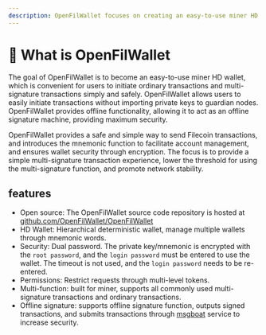 ```yaml
---
description: OpenFilWallet focuses on creating an easy-to-use miner HD wallet
---
```


# 🌈 What is OpenFilWallet

The goal of OpenFilWallet is to become an easy-to-use miner HD wallet, which is convenient for users to initiate ordinary transactions and multi-signature transactions simply and safely. OpenFilWallet allows users to easily initiate transactions without importing private keys to guardian nodes. OpenFilWallet provides offline functionality, allowing it to act as an offline signature machine, providing maximum security.

OpenFilWallet provides a safe and simple way to send Filecoin transactions, and introduces the mnemonic function to facilitate account management, and ensures wallet security through encryption. The focus is to provide a simple multi-signature transaction experience, lower the threshold for using the multi-signature function, and promote network stability.

## features

* Open source: The OpenFilWallet source code repository is hosted at [github.com/OpenFilWallet/OpenFilWallet](https://github.com/OpenFilWallet/OpenFilWallet)
* HD Wallet: Hierarchical deterministic wallet, manage multiple wallets through mnemonic words.
* Security: Dual password. The private key/mnemonic is encrypted with the `root password`, and the `login password` must be entered to use the wallet. The timeout is not used, and the `login password` needs to be re-entered.
* Permissions: Restrict requests through multi-level tokens.
* Multi-function: built for miner, supports all commonly used multi-signature transactions and ordinary transactions.
* Offline signature: supports offline signature function, outputs signed transactions, and submits transactions through [msgboat](https://github.com/OpenFilWallet/msgboat) service to increase security.

